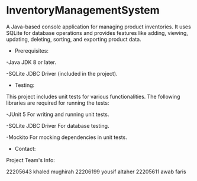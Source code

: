 # InventoryManagementSystem
A Java-based console application for managing product inventories.
It uses SQLite for database operations and provides features like adding, 
viewing, updating, deleting, sorting, and exporting product data.



* Prerequisites:

-Java JDK 8 or later.

-SQLite JDBC Driver (included in the project).


* Testing:

This project includes unit tests for various functionalities. The following libraries are required for running the tests:

-JUnit 5 For writing and running unit tests.

-SQLite JDBC Driver For database testing.

-Mockito For mocking dependencies in unit tests.

* Contact:

Project Team's Info:

22205643 khaled mughirah
22206199 yousif altaher
22205611 awab faris

